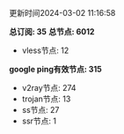 更新时间2024-03-02 11:16:58

**总订阅: 35**
**总节点: 6012**
- vless节点: 12

**google ping有效节点: 315**
- v2ray节点: 274
- trojan节点: 13
- ss节点: 27
- ssr节点: 1

